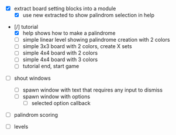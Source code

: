 - [x] extract board setting blocks into a module
    - [x] use new extracted to show palindrom selection in help

- [/] tutorial
    - [x] help shows how to make a palindrome
    - [ ] simple linear level showing palindrome creation with 2 colors
    - [ ] simple 3x3 board with 2 colors, create X sets
    - [ ] simple 4x4 board with 2 colors
    - [ ] simple 4x4 board with 3 colors
    - [ ] tutorial end, start game

- [ ] shout windows
    - [ ] spawn window with text that requires any input to dismiss
    - [ ] spawn window with options
        - [ ] selected option callback

- [ ] palindrom scoring

- [ ] levels
